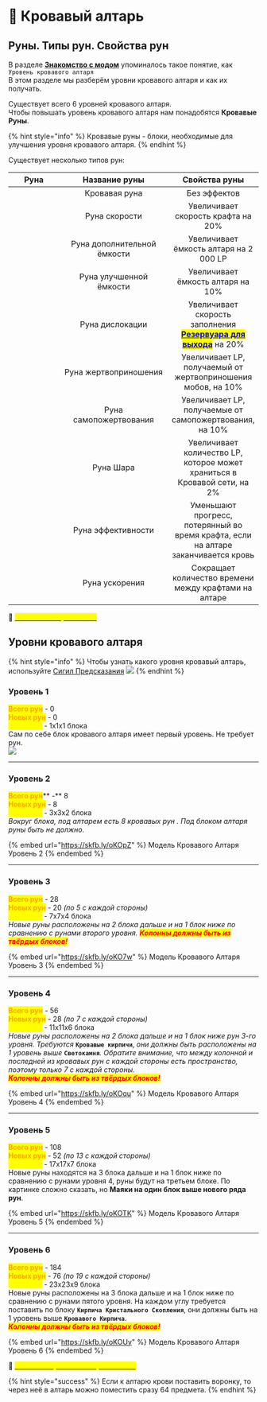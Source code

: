 # 🔹 Кровавый алтарь

## Руны. Типы рун. Свойства рун

В разделе [**Знакомство с модом**](broken-reference) упоминалось такое понятие, как \
`Уровень кровавого алтаря`\
В этом разделе мы разберём уровни кровавого алтаря и как их получать.

Существует всего 6 уровней кровавого алтаря. \
Чтобы повышать уровень кровавого алтаря нам понадобятся **Кровавые Руны**.&#x20;

{% hint style="info" %}
Кровавые руны - блоки, необходимые для улучшения уровня кровавого алтаря.
{% endhint %}

Существует несколько типов рун:

<table><thead><tr><th width="98">Руна</th><th width="212" align="center">Название руны</th><th align="center">Свойства руны</th></tr></thead><tbody><tr><td><img src="https://lh7-us.googleusercontent.com/VnjsybElflDm-WCt5Qw0qbQ8VqJ4ZqjA6ZMa3CTNFnod9D5dyiMEoIUSOtIXGh4E-SFYqfZkCN6Dk4F_GMdqKiG5v0bCWQvPcZUMClc3jVVV-57NyzujN4t9hYhZRSC_2l6U6zY16Gi0IhVGFh74Ac4" alt=""></td><td align="center">Кровавая руна</td><td align="center">Без эффектов</td></tr><tr><td><img src="https://lh7-us.googleusercontent.com/WI0Q8MgRjORZj2Pcf_G8Jhy_oHdOeO3RUBuOs7yfpqefAwZN94BXrL8T5Z7SJO6Nzl5YSIgO76uGAPs8wxKLkCxXwqnMk21htRzo_t2DIpg7OWw0-ADDHhhIVYg-gU_hSO44KTnsf6mZ6-uXuQpMZb0" alt=""></td><td align="center">Руна скорости</td><td align="center">Увеличивает скорость крафта на 20%</td></tr><tr><td><img src="https://lh7-us.googleusercontent.com/fRGyh5hXCLB9OyBgk5MAt_PyU6QOXLA1Cq1j025uEXyiqQwniWaWUEXbo0Ko0XclUliTbdgaft34KxoVIIFrBYjk-JuKNJh-N5FQeU87laC5JEF_UAqWuQZ0ANSdgVlv7L34UtRwgeL5lKQi0e2hdiM" alt=""></td><td align="center">Руна дополнительной ёмкости</td><td align="center">Увеличивает ёмкость алтаря на 2 000 LP</td></tr><tr><td><img src="https://lh7-us.googleusercontent.com/9zP7lMlHoDuom3G-CG3bUS699g0gfqOwCB_6T-iHXZj0TNGf87t01O1shYGpL_f9OaPRTb0CsIzYiY7SdoGYGzEzjrOnICpOHEfo0t5dOwI04P8nU9BTOIdYJKA0S_4LalXsS8d9eH3Hqu40qT-pJa0" alt=""></td><td align="center">Руна улучшенной ёмкости</td><td align="center">Увеличивает ёмкость алтаря на 10%</td></tr><tr><td><img src="https://lh7-us.googleusercontent.com/rozOuOTrRaERuvnrAguKKFE_yiAamvI9NgMovdu62zMrTVB2-deWvKlR0gkJ8BWT_3WhsQZWLI7cSRfYMQNC3YDPj6u2rKgfQ1UZv1pPUv0B9SwHf2UNXVudJrBzsNz2VCgaNeP_CgQWqq8toAbCfcA" alt=""></td><td align="center">Руна дислокации</td><td align="center">Увеличивает скорость заполнения<br><a data-footnote-ref href="#user-content-fn-1"><mark style="color:blue;"><strong>Резервуара для выхода</strong></mark></a> на 20%</td></tr><tr><td><img src="https://lh7-us.googleusercontent.com/gaTOzVa0ekNccvH3wJFpiGEj-qZkLkCdJhheFADZrzZzI05Fx748MyBBAyHTydCCENhqaq34kj2mRoT_AIbgQZ8a34TLaXSZVIFlIsiBoWo6e7rCkn6AQ6_WJ573vagt0v8sSFbWIj7NIE85w1T-lzQ" alt=""></td><td align="center">Руна жертвоприношения</td><td align="center">Увеличивает LP, получаемый от жертвоприношения мобов, на 10%</td></tr><tr><td><img src="https://lh7-us.googleusercontent.com/_nayEAnvEFCIcuipxyVT9G82P1HdVVT6G8EJezv0IQ4B0pMZlrc1kNtnLHsyhtmlQ0tS8WS1x7nFKejN9XVhOnpe4wEaTwPhszcFgW0gcJfvtulDVcNbk5ziSGfPCUcP6OZNB143mNeYo-fcBaQXij0" alt=""></td><td align="center">Руна самопожертвования</td><td align="center">Увеличивает LP, получаемые от самопожертвования, на 10%</td></tr><tr><td><img src="https://lh7-us.googleusercontent.com/34aVnqk2EO3TOONHUVsMg11UCqih2yRUYcMq8PjbevpGNww_gTj3hgeh6uITA-FMdQhE05nYjWnHq6VsK44O4tn7egp4D_q2cPILB6iipuquJXuHTfJr1a56oTOfhtusyi4mvlg5S8TCChVl-Z4vfSw" alt=""></td><td align="center">Руна Шара</td><td align="center">Увеличивает количество LP, которое может храниться в Кровавой сети, на 2%</td></tr><tr><td><img src="https://lh7-us.googleusercontent.com/XOoDDo9v2zc8cq_f-zY8RYeETqWH8mfMBK7SDs_R8v40Q29X82obfMAQnxMN2wTOcgHje6i4LpcSoDpahUbVlnvIdkiv65FPz8tjcFVAYc4SgsJTBZfZI8_HCHh0x_ZbG5BI1m8WCQiXlA3NnHQNWn0" alt=""></td><td align="center">Руна эффективности</td><td align="center">Уменьшают прогресс, потерянный во время крафта, если на алтаре заканчивается кровь</td></tr><tr><td><img src="https://lh7-us.googleusercontent.com/auSxUGY_tYNhsXW-t8BFHvpcRfvGR2GyqJGlnxaatvFRvAmAXo8KNoc49gLXyby9eMpHS9oIhH__opQWk1cqjKUwcZSO3auBfNxd9_kH_bE6wdErp6XQM6Z7K2LW4Y0sbU07Qz83dR6YWWo7Re4VAwE" alt=""></td><td align="center">Руна ускорения</td><td align="center">Сокращает количество времени между крафтами на алтаре</td></tr></tbody></table>

:pushpin: [<mark style="color:yellow;">**`Особенность Рун Ёмкости`**</mark>](../dopolnitelnyi-kontent/blood-magic.md#osobennost-run-yomkosti)&#x20;

## Уровни кровавого алтаря

{% hint style="info" %}
Чтобы узнать какого уровня кровавый алтарь, используйте  [Сигил Предсказания](sigily.md) ![](https://lh7-us.googleusercontent.com/V9afUMEDxb8LUAQKKMMxs2S-oxs1zoo5jUWAIrYhZIO16arBmObWsEm\_BCYf-ZX5NY6\_KfXZQySquNmKZ4mLdowpYvgauy9GYnoSJ-rQqxnIB974l-aaRmLjjf5YKA\_ZUk9picZ-7Z0gPgK9uH-Na1s)
{% endhint %}

### Уровень 1

<mark style="color:orange;">**Всего рун**</mark> - 0\
<mark style="color:orange;">**Новых рун**</mark> - 0\
<mark style="color:yellow;">**Габариты**</mark> - 1х1х1 блока\
Сам по себе блок кровавого алтаря имеет первый уровень. Не требует рун.\
![](https://lh7-us.googleusercontent.com/h-BgMQAs4RR-Vva6n8WiDr7kOpJQmQSnw69ZLWWe4WQyLeltN4M4cidgWqyHjs1xLInhomYmbm-i4Z0BgqgkmYK-UfE00qdZRUjKr-K-6PeR5TZnyhuadE7r0JmUXzms-kx\_UMdDAbgM4HMpoTHHBm0)

***

### Уровень 2

<mark style="color:orange;">**Всего рун**</mark>** -** 8\
<mark style="color:orange;">**Новых рун**</mark> - 8\
<mark style="color:yellow;">**Габариты**</mark> - 3х3х2 блока\
_Вокруг блока, под алтарем есть 8 кровавых рун . Под блоком алтаря руны быть не должно._

{% embed url="https://skfb.ly/oKOpZ" %}
Модель Кровавого Алтаря Уровень 2
{% endembed %}

***

### Уровень 3

<mark style="color:orange;">**Всего рун**</mark> - 28\
<mark style="color:orange;">**Новых рун**</mark> - 20 _(по 5 с каждой стороны)_\
<mark style="color:yellow;">**Габариты**</mark> - 7х7х4 блока\
_Новые руны расположены на 2 блока дальше и на 1 блок ниже по сравнению с рунами второго уровня. <mark style="color:red;">**Колонны должны быть из твёрдых блоков!**</mark>_

{% embed url="https://skfb.ly/oKO7w" %}
Модель Кровавого Алтаря Уровень 3
{% endembed %}

***

### Уровень 4

<mark style="color:orange;">**Всего рун**</mark> - 56\
<mark style="color:orange;">**Новых рун**</mark> - 28 _(по 7 с каждой стороны)_\
<mark style="color:yellow;">**Габариты**</mark> - 11х11х6 блока\
_Новые руны расположены на 2 блока дальше и на 1 блок ниже рун 3-го уровня. Требуются_ **`Кровавые кирпичи`**, _они должны быть расположены на 1 уровень выше_ **`Светокамня`**_. Обратите внимание, что между колонной и последней из кровавых рун с каждой стороны есть пространство, поэтому только 7 с каждой стороны._ \
_<mark style="color:red;">**Колонны должны быть из твёрдых блоков!**</mark>_

{% embed url="https://skfb.ly/oKOqu" %}
Модель Кровавого Алтаря Уровень 4
{% endembed %}

***

### Уровень 5

<mark style="color:orange;">**Всего рун**</mark> - 108\
<mark style="color:orange;">**Новых рун**</mark> - 52 _(по 13 с каждой стороны)_\
<mark style="color:yellow;">**Габариты**</mark> - 17х17х7 блока\
Новые руны находятся на 3 блока дальше и на 1 блок ниже по сравнению с рунами уровня 4, руны будут на третьем блоке. По картинке сложно сказать, но **Маяки на один блок выше нового ряда рун**.

{% embed url="https://skfb.ly/oKOTK" %}
Модель Кровавого Алтаря Уровень 5
{% endembed %}

***

### Уровень 6

<mark style="color:orange;">**Всего рун**</mark> - 184\
<mark style="color:orange;">**Новых рун**</mark> - 76 _(по 19 с каждой стороны)_\
<mark style="color:yellow;">**Габариты**</mark> - 23х23х9 блока\
Новые руны расположены на 3 блока дальше и на 1 блок ниже по сравнению с рунами пятого уровня. На каждом углу требуется поставить по блоку **`Кирпича Кристального Скопления`**, они должны быть на 1 уровень выше **`Кровавого Кирпича`**.\
_<mark style="color:red;">**Колонны должны быть из твёрдых блоков!**</mark>_

{% embed url="https://skfb.ly/oKOUy" %}
Модель Кровавого Алтаря Уровень 6
{% endembed %}

:pushpin: [<mark style="color:yellow;">**`Как сжать Кровавый Алтарь в 1 блок`**</mark>](../dopolnitelnyi-kontent/blood-magic.md#undefined)&#x20;

{% hint style="success" %}
Если к алтарю крови поставить воронку, то через неё в алтарь можно поместить сразу 64 предмета.
{% endhint %}

[^1]: Резервуар для выхода - отдельный буфер кровавого Алтаря, необходимый для извлечения крови из алтаря через любые жидкостные трубы / шины.\
    \
    Увеличивая скорость заполнения резервуара вы увеличиваете скорость импорта крови из алтаря.

